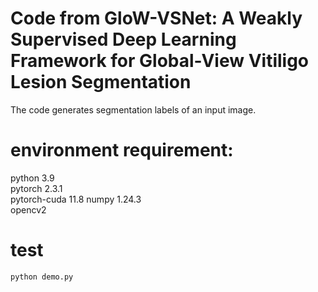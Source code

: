 # Code from GloW-VSNet: A Weakly Supervised Deep Learning Framework for Global-View Vitiligo Lesion Segmentation  
The code generates segmentation labels of an input image.



# environment requirement:  
python 3.9  
pytorch 2.3.1  
pytorch-cuda 11.8
numpy 1.24.3  
opencv2 

# test
``` python
python demo.py

